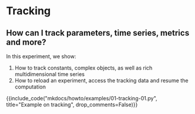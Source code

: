 # Tracking

## How can I track parameters, time series, metrics and more?

In this experiment, we show:

1. How to track constants, complex objects, as well as rich multidimensional time series
2. How to reload an experiment, access the tracking data and resume the computation

{{include_code("mkdocs/howto/examples/01-tracking-01.py", title="Example on tracking", drop_comments=False)}}
